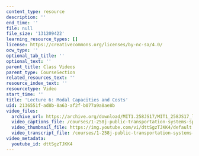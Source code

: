 ```yaml
---
content_type: resource
description: ''
end_time: ''
file: null
file_size: '131209422'
learning_resource_types: []
license: https://creativecommons.org/licenses/by-nc-sa/4.0/
ocw_type: ''
optional_tab_title: ''
optional_text: ''
parent_title: Class Videos
parent_type: CourseSection
related_resources_text: ''
resource_index_text: ''
resourcetype: Video
start_time: ''
title: 'Lecture 6: Modal Capacities and Costs'
uid: 2136551f-ad8b-8a63-af2f-b077a9a8ae8b
video_files:
  archive_url: https://archive.org/download/MIT1.258JS17/MIT1_258JS17_lec06_300k.mp4
  video_captions_file: /courses/1-258j-public-transportation-systems-spring-2017/1549b65ebff15410945b98341349280c_dttSgzTJKK4.vtt
  video_thumbnail_file: https://img.youtube.com/vi/dttSgzTJKK4/default.jpg
  video_transcript_file: /courses/1-258j-public-transportation-systems-spring-2017/5913bec776a0ffc168993f2359d9eb15_dttSgzTJKK4.pdf
video_metadata:
  youtube_id: dttSgzTJKK4
---
```

